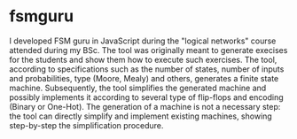 # fsmguru

I developed FSM guru in JavaScript during the "logical networks" course attended during my BSc. The tool was originally meant to generate execises for the students and show them how to execute such exercises.
The tool, according to specifications such as the number of states, number of inputs and probabilities, type (Moore, Mealy) and others, generates a finite state machine. Subsequently, the tool simplifies the generated machine and possibly implements it according to several type of flip-flops and encoding (Binary or One-Hot). The generation of a machine is not a necessary step: the tool can directly simplify and implement existing machines, showing step-by-step the simplification procedure.

